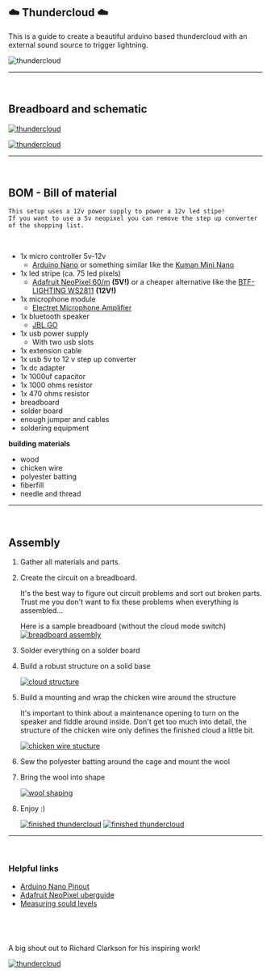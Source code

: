 ## :cloud: Thundercloud :cloud:

This is a guide to create a beautiful arduino based thundercloud with an external sound source to trigger lightning.


![thundercloud](img/thundercloud.gif)

---

&nbsp;
## Breadboard and schematic

[![thundercloud](img/breadboard.png)](img/large/breadboard_large.png)

[![thundercloud](img/schematic.png)](img/large/schematic_large.png)

---

&nbsp;
## BOM - Bill of material

	This setup uses a 12v power supply to power a 12v led stipe!
	If you want to use a 5v neopixel you can remove the step up converter of the shopping list. 

&nbsp;

- 1x micro controller 5v-12v
	- [Arduino Nano](https://store.arduino.cc/arduino-nano) or something similar like the [Kuman Mini Nano](http://www.kumantech.com/kuman-mini-nano-v30-atmega328p-5v-16m-micro-controller-board-module-for-arduino-ky64_p0256.html)
- 1x led stripe (ca. 75 led pixels)
	- [Adafruit NeoPixel 60/m](https://www.adafruit.com/product/1138) **(5V!)** or a cheaper alternative like the [BTF-LIGHTING WS2811](http://www.btf-lighting.com/productshow.asp?ArticleID=0&id=172&cid=001) **(12V!)**
- 1x microphone module
	- [Electret Microphone Amplifier](https://www.adafruit.com/product/1063) 
- 1x bluetooth speaker
	- [JBL GO](https://www.jbl.com/bluetooth-speakers/JBL+GO.html)
- 1x usb power supply
	- With two usb slots
- 1x extension cable
- 1x usb 5v to 12 v step up converter
- 1x dc adapter
- 1x 1000uf  capacitor
- 1x 1000 ohms resistor
- 1x 470 ohms resistor
- breadboard
- solder board
- enough jumper and cables
- soldering equipment

**building materials**

- wood
- chicken wire
- polyester batting
- fiberfill
- needle and thread

---

&nbsp;
## Assembly

1. Gather all materials and parts.

2. Create the circuit on a breadboard. 

	It's the best way to figure out circuit problems and sort out broken parts.
	Trust me you don't want to fix these problems when everything is assembled...
	
	Here is a sample breadboard (without the cloud mode switch)
	[![breadboard assembly](img/IMG_20180102_183653.jpg)](img/large/IMG_20180102_183653_large.jpg)

3. Solder everything on a solder board

4. Build a robust structure on a solid base

	[![cloud structure](img/IMG_20180104_161834.jpg)](img/large/IMG_20180104_161834_large.jpg)

5. Build a mounting and wrap the chicken wire around the structure

	It's important to think about a maintenance opening to turn on the speaker and fiddle around inside.
	Don't get too much into detail, the structure of the chicken wire only defines the finished cloud a little bit.
	
	[![chicken wire stucture](img/IMG_20180105_123530.jpg)](img/large/IMG_20180105_123530_large.jpg)
	
6. Sew the polyester batting around the cage and mount the wool

7. Bring the wool into shape

	[![wool shaping](img/2018-01-04_21.45.05.jpg)](img/large/2018-01-04_21.45.05_large.jpg)

8. Enjoy :)

	[![finished thundercloud](img/IMG_20180111_230420.jpg)](img/large/IMG_20180111_230420_large.jpg)
	[![finished thundercloud](img/IMG_20180111_230542.jpg)](img/large/IMG_20180111_230542_large.jpg)

---

&nbsp;
### Helpful links

- [Arduino Nano Pinout](http://www.pighixxx.com/test/pinouts/boards/nano.pdf)
- [Adafruit NeoPixel uberguide](https://learn.adafruit.com/adafruit-neopixel-uberguide/basic-connections)
- [Measuring sould levels](https://learn.adafruit.com/adafruit-microphone-amplifier-breakout/measuring-sound-levels)

&nbsp;
---

A big shout out to Richard Clarkson for his inspiring work!

[![thundercloud](img/original_clarkson.gif)](https://www.richardclarkson.com/cloud/)
